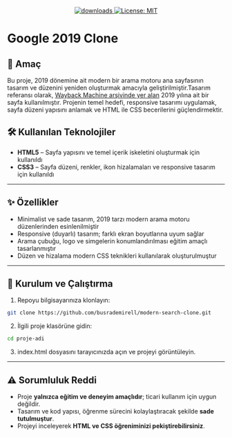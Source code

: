  <p align="center">
  <a href="https://github.com/busrademirell/modern-search-clone/blob/master/README.md">
    <img alt="downloads" src="https://img.shields.io/badge/English-En-blue" target="_blank" />
  </a>
  <a href="https://github.com/busrademirell/modern-search-clone/blob/master/doc/tr/README_tr.md">
    <img alt="License: MIT" src="https://img.shields.io/badge/Turkish-Tr-red" target="_blank" />
  </a>
</p>
 
 # Google 2019 Clone

## 🎯 Amaç

Bu proje, 2019 dönemine ait modern bir arama motoru ana sayfasının tasarım ve düzenini yeniden oluşturmak amacıyla geliştirilmiştir.Tasarım referansı olarak, [Wayback Machine arşivinde yer alan](https://web.archive.org/web/20191130234759/https://www.google.com/) 2019 yılına ait bir sayfa kullanılmıştır. Projenin temel hedefi, responsive tasarımı uygulamak, sayfa düzeni yapısını anlamak ve HTML ile CSS becerilerini güçlendirmektir.

## 🛠️ Kullanılan Teknolojiler

- **HTML5** – Sayfa yapısını ve temel içerik iskeletini oluşturmak için kullanıldı
- **CSS3** – Sayfa düzeni, renkler, ikon hizalamaları ve responsive tasarım için kullanıldı

---

## ✨ Özellikler

- Minimalist ve sade tasarım, 2019 tarzı modern arama motoru düzenlerinden esinlenilmiştir
- Responsive (duyarlı) tasarım; farklı ekran boyutlarına uyum sağlar
- Arama çubuğu, logo ve simgelerin konumlandırılması eğitim amaçlı tasarlanmıştır
- Düzen ve hizalama modern CSS teknikleri kullanılarak oluşturulmuştur

---

## 🚀 Kurulum ve Çalıştırma

1. Repoyu bilgisayarınıza klonlayın:

```bash
git clone https://github.com/busrademirell/modern-search-clone.git

```

2. İlgili proje klasörüne gidin:

```bash
cd proje-adi
```

3. index.html dosyasını tarayıcınızda açın ve projeyi görüntüleyin.

---

## ⚠️ Sorumluluk Reddi

- Proje **yalnızca eğitim ve deneyim amaçlıdır**; ticari kullanım için uygun değildir.
- Tasarım ve kod yapısı, öğrenme sürecini kolaylaştıracak şekilde **sade tutulmuştur**.
- Projeyi inceleyerek **HTML ve CSS öğreniminizi pekiştirebilirsiniz**.
